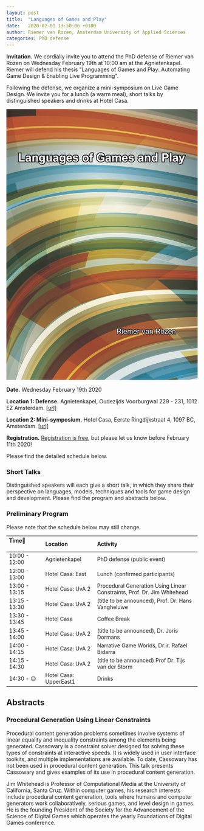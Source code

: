```yaml
---
layout: post
title:  "Languages of Games and Play"
date:   2020-02-01 13:50:06 +0100
author: Riemer van Rozen, Amsterdam University of Applied Sciences
categories: PhD defense
---
```

**Invitation.** 
We cordially invite you to attend the PhD defense of Riemer van Rozen on Wednesday February 19th at 10:00 am at the Agnietenkapel. Riemer will defend his thesis "Languages of Games and Play: Automating Game Design & Enabling Live Programming".

Following the defense, we organize a mini-symposium on Live Game Design. We invite you for a lunch (a warm meal), short talks by distinguished speakers and drinks at Hotel Casa. 

![image alt >](/assets/Thesis_front_vRozen.jpg)

**Date.** Wednesday February 19th 2020

**Location 1: Defense.** Agnietenkapel, Oudezijds Voorburgwal 229 - 231, 1012 EZ Amsterdam. [[url]](https://www.uva.nl/locaties/binnenstad/agnietenkapel.html)

**Location 2: Mini-symposium.** Hotel Casa, Eerste Ringdijkstraat 4, 1097 BC, Amsterdam. [[url]](https://hotelcasa.nl/location/)

**Registration.** [Registration is free](https://forms.gle/HvKScRCPc3piCoMZ6), but please let us know before February 11th 2020!

Please find the detailed schedule below.

### Short Talks 
Distinguished speakers will each give a short talk, in which they share their perspective on languages, models, techniques and tools for game design and development.
Please find the program and abstracts below.

### Preliminary Program
Please note that the schedule below may still change.


| Time                    | Location               | Activity                             |
|:------------------------|:-----------------------|:-------------------------------------|
| 10:00 - 12:00 | Agnietenkapel          | PhD defense (public event)           |
| 12:00 - 13:00 | Hotel Casa: East       | Lunch (confirmed participants)       |
| 13:00 - 13:15 | Hotel Casa: UvA 2      | Procedural Generation Using Linear Constraints, Prof. Dr. Jim Whitehead     |
| 13:15 - 13:30 | Hotel Casa: UvA 2      | (title to be announced), Prof. Dr. Hans Vangheluwe   |
| 13:30 - 13:45 | Hotel Casa             | Coffee Break                         |
| 13:45 - 14:00 | Hotel Casa: UvA 2      | (title to be announced), Dr. Joris Dormans           |
| 14:00 - 14:15 | Hotel Casa: UvA 2      | Narrative Game Worlds, Dr.ir. Rafael Bidarra       |
| 14:15 - 14:30 | Hotel Casa: UvA 2      | (title to be announced) Prof Dr. Tijs van der Storm |
| 14:30 - :wink:| Hotel Casa: UpperEast1 | Drinks                               |


## Abstracts

### Procedural Generation Using Linear Constraints
Procedural content generation problems sometimes involve systems of linear equality and inequality constraints among the elements being generated. Cassowary is a constraint solver designed for solving these types of constraints at interactive speeds. It is widely used in user interface toolkits, and multiple implementations are available. To date, Cassowary has not been used in procedural content generation. This talk presents Cassowary and gives examples of its use in procedural content generation.

Jim Whitehead is Professor of Computational Media at the University of California, Santa Cruz. Within computer games, his research interests include procedural content generation, tools where humans and computer generators work collaboratively, serious games, and level design in games. He is the founding President of the Society for the Advancement of the Science of Digital Games which operates the yearly Foundations of Digital Games conference. 

